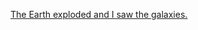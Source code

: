 [The Earth exploded and I saw the galaxies.](https://lh3.googleusercontent.com/vqZ4d4_iZAgPH6iFjwQnjccoSR9YbabBILCI-Yq48m7sLSIweQcm8FQve4J_U19Vgbc=h900-rw)